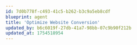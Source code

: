 ```yaml
---
id: 7d0b778f-c493-41c5-b262-b3c9a5eb8cdf
blueprint: agent
title: 'Optimize Website Conversion'
updated_by: b6c6019f-27db-41a7-98bb-07c9b90f212b
updated_at: 1754518954
---
```

